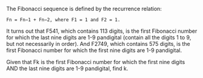 The Fibonacci sequence is defined by the recurrence relation:

    Fn = Fn−1 + Fn−2, where F1 = 1 and F2 = 1.

It turns out that F541, which contains 113 digits, is the first Fibonacci number for which the
last nine digits are 1-9 pandigital (contain all the digits 1 to 9, but not necessarily in order).
And F2749, which contains 575 digits, is the first Fibonacci number for which the first nine
digits are 1-9 pandigital.

Given that Fk is the first Fibonacci number for which the first nine digits AND the last nine
digits are 1-9 pandigital, find k.
